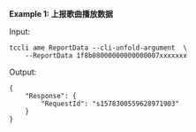**Example 1: 上报歌曲播放数据**



Input: 

```
tccli ame ReportData --cli-unfold-argument  \
    --ReportData 1f8b08000000000000007xxxxxxx
```

Output: 
```
{
    "Response": {
        "RequestId": "s1578300559628971903"
    }
}
```

